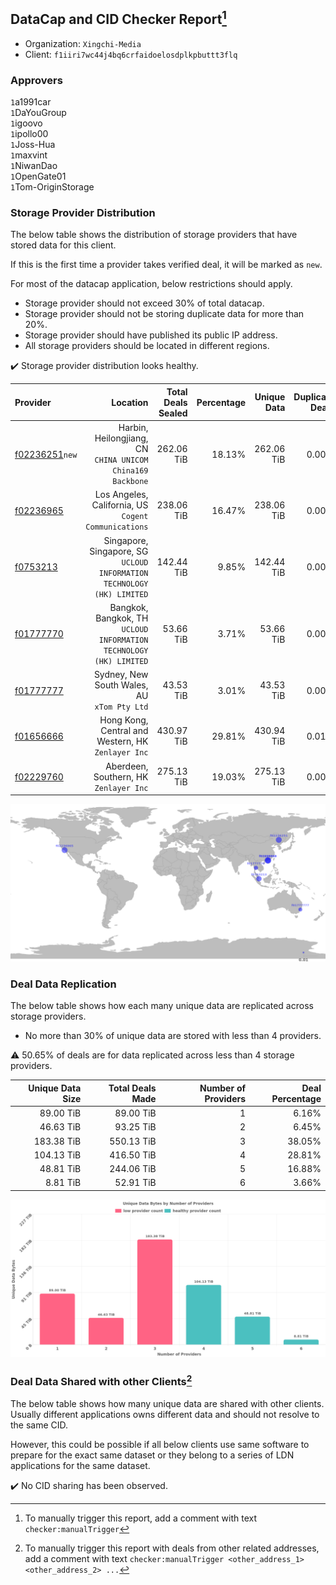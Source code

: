 ## DataCap and CID Checker Report[^1]
 - Organization: `Xingchi-Media`
 - Client: `f1iiri7wc44j4bq6crfaidoelosdplkpbuttt3flq`
### Approvers
`1`a1991car<br/>`1`DaYouGroup<br/>`1`igoovo<br/>`1`ipollo00<br/>`1`Joss-Hua<br/>`1`maxvint<br/>`1`NiwanDao<br/>`1`OpenGate01<br/>`1`Tom-OriginStorage

### Storage Provider Distribution
The below table shows the distribution of storage providers that have stored data for this client.

If this is the first time a provider takes verified deal, it will be marked as `new`.

For most of the datacap application, below restrictions should apply.
 - Storage provider should not exceed 30% of total datacap.
 - Storage provider should not be storing duplicate data for more than 20%.
 - Storage provider should have published its public IP address.
 - All storage providers should be located in different regions.

✔️ Storage provider distribution looks healthy.

| Provider                                                    |                                                                  Location | Total Deals Sealed | Percentage | Unique Data | Duplicate Deals |
| :---------------------------------------------------------- | ------------------------------------------------------------------------: | -----------------: | ---------: | ----------: | --------------: |
| [f02236251](https://filfox.info/en/address/f02236251)`new`  |             Harbin, Heilongjiang, CN<br/>`CHINA UNICOM China169 Backbone` |         262.06 TiB |     18.13% |  262.06 TiB |           0.00% |
| [f02236965](https://filfox.info/en/address/f02236965)       |                   Los Angeles, California, US<br/>`Cogent Communications` |         238.06 TiB |     16.47% |  238.06 TiB |           0.00% |
| [f0753213](https://filfox.info/en/address/f0753213)         | Singapore, Singapore, SG<br/>`UCLOUD INFORMATION TECHNOLOGY (HK) LIMITED` |         142.44 TiB |      9.85% |  142.44 TiB |           0.00% |
| [f01777770](https://filfox.info/en/address/f01777770)       |     Bangkok, Bangkok, TH<br/>`UCLOUD INFORMATION TECHNOLOGY (HK) LIMITED` |          53.66 TiB |      3.71% |   53.66 TiB |           0.00% |
| [f01777777](https://filfox.info/en/address/f01777777)       |                            Sydney, New South Wales, AU<br/>`xTom Pty Ltd` |          43.53 TiB |      3.01% |   43.53 TiB |           0.00% |
| [f01656666](https://filfox.info/en/address/f01656666)       |                     Hong Kong, Central and Western, HK<br/>`Zenlayer Inc` |         430.97 TiB |     29.81% |  430.94 TiB |           0.01% |
| [f02229760](https://filfox.info/en/address/f02229760)       |                                 Aberdeen, Southern, HK<br/>`Zenlayer Inc` |         275.13 TiB |     19.03% |  275.13 TiB |           0.00% |

<img src="https://raw.githubusercontent.com/data-preservation-programs/filplus-checker-assets/main/filecoin-project/filecoin-plus-large-datasets/issues/1052/1692161815011.png"/>

### Deal Data Replication
The below table shows how each many unique data are replicated across storage providers.

- No more than 30% of unique data are stored with less than 4 providers.

⚠️ 50.65% of deals are for data replicated across less than 4 storage providers.

| Unique Data Size | Total Deals Made | Number of Providers | Deal Percentage |
| ---------------: | ---------------: | ------------------: | --------------: |
|        89.00 TiB |        89.00 TiB |                   1 |           6.16% |
|        46.63 TiB |        93.25 TiB |                   2 |           6.45% |
|       183.38 TiB |       550.13 TiB |                   3 |          38.05% |
|       104.13 TiB |       416.50 TiB |                   4 |          28.81% |
|        48.81 TiB |       244.06 TiB |                   5 |          16.88% |
|         8.81 TiB |        52.91 TiB |                   6 |           3.66% |

<img src="https://raw.githubusercontent.com/data-preservation-programs/filplus-checker-assets/main/filecoin-project/filecoin-plus-large-datasets/issues/1052/1692161816274.png"/>

### Deal Data Shared with other Clients[^3]
The below table shows how many unique data are shared with other clients.
Usually different applications owns different data and should not resolve to the same CID.

However, this could be possible if all below clients use same software to prepare for the exact same dataset or they belong to a series of LDN applications for the same dataset.

✔️ No CID sharing has been observed.

[^1]: To manually trigger this report, add a comment with text `checker:manualTrigger`

[^2]: Deals from those addresses are combined into this report as they are specified with `checker:manualTrigger`

[^3]: To manually trigger this report with deals from other related addresses, add a comment with text `checker:manualTrigger <other_address_1> <other_address_2> ...`
